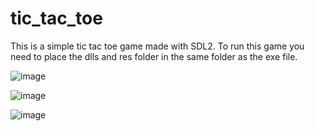 # tic_tac_toe

This is a simple tic tac toe game made with SDL2.
To run this game you need to place the dlls and res folder in the same folder as the exe file.

![image](https://github.com/user-attachments/assets/56c87be4-0535-4e02-af1f-530d70338ae3)

![image](https://github.com/user-attachments/assets/fc4d6c18-297f-480c-826b-587137c1ae3c)

![image](https://github.com/user-attachments/assets/f4263f16-99e2-4020-b79f-56337a60c944)

